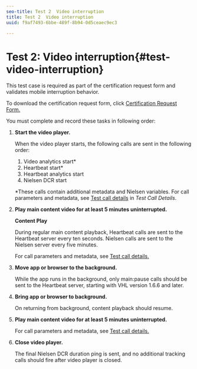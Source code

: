 ```yaml
---
seo-title: Test 2  Video interruption
title: Test 2  Video interruption
uuid: f9af7493-6bbe-489f-8b94-0d5ceaec9ec3

---
```


# Test 2: Video interruption{#test-video-interruption}

This test case is required as part of the certification request form and validates mobile interruption behavior.

To download the certification request form, click [Certification Request Form.](../cert_req_form_nielsen.docx)

You must complete and record these tasks in following order:

1. **Start the video player.**

   When the video player starts, the following calls are sent in the following order:

   1. Video analytics start&#42; 
   1. Heartbeat start&#42; 
   1. Heartbeat analytics start 
   1. Nielsen DCR start

   &#42;These calls contain additional metadata and Nielsen variables. For call parameters and metadata, see [Test call details](../../../nielsen-partnership/dcr-certification/dcr-cert-validation/dcr-cert-valid-call-details.md#section_qts_xff_f2b) in *Test Call Details*.

1. **Play main content video for at least 5 minutes uninterrupted.**

   **Content Play**

   During regular main content playback, Heartbeat calls are sent to the Heartbeat server every ten seconds. Nielsen calls are sent to the Nielsen server every five minutes.

   For call parameters and metadata, see [Test call details.](../../../nielsen-partnership/dcr-certification/dcr-cert-validation/dcr-cert-valid-call-details.md)

1. **Move app or browser to the background.**

   While the app runs in the background, only main:pause calls should be sent to the Heartbeat server, starting with VHL version 1.6.6 and later. 

1. **Bring app or browser to background.**

   On returning from background, content playback should resume. 

1. **Play main content video for at least 5 minutes uninterrupted.**

   For call parameters and metadata, see [Test call details.](../../../nielsen-partnership/dcr-certification/dcr-cert-validation/dcr-cert-valid-call-details.md)

1. **Close video player.** 

   The final Nielsen DCR duration ping is sent, and no additional tracking calls should fire after video player is closed.


